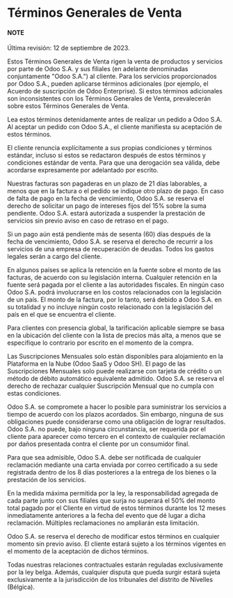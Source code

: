 <a id="terms-of-sale-es"></a>

# Términos Generales de Venta

#### NOTE
Última revisión: 12 de septiembre de 2023.

Estos Términos Generales de Venta rigen la venta de productos y servicios por
parte de Odoo S.A. y sus filiales (en adelante denominadas conjuntamente "Odoo
S.A.") al cliente. Para los servicios proporcionados por Odoo S.A., pueden
aplicarse términos adicionales (por ejemplo, el Acuerdo de suscripción de Odoo
Enterprise). Si estos términos adicionales son inconsistentes con los Términos
Generales de Venta, prevalecerán sobre estos Términos Generales de Venta.

Lea estos términos detenidamente antes de realizar un pedido a Odoo S.A. Al
aceptar un pedido con Odoo S.A., el cliente manifiesta su aceptación de estos
términos.

El cliente renuncia explícitamente a sus propias condiciones y términos
estándar, incluso si estos se redactaron después de estos términos y
condiciones estándar de venta. Para que una derogación sea válida, debe
acordarse expresamente por adelantado por escrito.

Nuestras facturas son pagaderas en un plazo de 21 días laborables, a menos que
en la factura o el pedido se indique otro plazo de pago. En caso de falta de
pago en la fecha de vencimiento, Odoo S.A. se reserva el derecho de solicitar
un pago de intereses fijos del 15% sobre la suma pendiente. Odoo S.A. estará
autorizada a suspender la prestación de servicios sin previo aviso en caso de
retraso en el pago.

Si un pago aún está pendiente más de sesenta (60) días después de la fecha de
vencimiento, Odoo S.A. se reserva el derecho de recurrir a los servicios de una
empresa de recuperación de deudas. Todos los gastos legales serán a cargo del
cliente.

En algunos países se aplica la retención en la fuente sobre el monto de las
facturas, de acuerdo con su legislación interna. Cualquier retención en la
fuente será pagada por el cliente a las autoridades fiscales. En ningún caso
Odoo S.A. podrá involucrarse en los costos relacionados con la legislación de
un país. El monto de la factura, por lo tanto, será debido a Odoo S.A. en su
totalidad y no incluye ningún costo relacionado con la legislación del país en
el que se encuentra el cliente.

Para clientes con presencia global, la tarificación aplicable siempre se basa
en la ubicación del cliente con la lista de precios más alta, a menos que se
especifique lo contrario por escrito en el momento de la compra.

Las Suscripciones Mensuales solo están disponibles para alojamiento en la
Plataforma en la Nube (Odoo SaaS y Odoo SH). El pago de las Suscripciones
Mensuales solo puede realizarse con tarjeta de crédito o un método de débito
automático equivalente admitido. Odoo S.A. se reserva el derecho de rechazar
cualquier Suscripción Mensual que no cumpla con estas condiciones.

Odoo S.A. se compromete a hacer lo posible para suministrar los servicios a
tiempo de acuerdo con los plazos acordados. Sin embargo, ninguna de sus
obligaciones puede considerarse como una obligación de lograr resultados. Odoo
S.A. no puede, bajo ninguna circunstancia, ser requerida por el cliente para
aparecer como tercero en el contexto de cualquier reclamación por daños
presentada contra el cliente por un consumidor final.

Para que sea admisible, Odoo S.A. debe ser notificada de cualquier reclamación
mediante una carta enviada por correo certificado a su sede registrada dentro
de los 8 días posteriores a la entrega de los bienes o la prestación de los
servicios.

En la medida máxima permitida por la ley, la responsabilidad agregada de cada
parte junto con sus filiales que surja no superará el 50% del monto total
pagado por el Cliente en virtud de estos términos durante los 12 meses
inmediatamente anteriores a la fecha del evento que dé lugar a dicha
reclamación. Múltiples reclamaciones no ampliarán esta limitación.

Odoo S.A. se reserva el derecho de modificar estos términos en cualquier
momento sin previo aviso. El cliente estará sujeto a los términos vigentes en
el momento de la aceptación de dichos términos.

Todas nuestras relaciones contractuales estarán reguladas exclusivamente por la
ley belga. Además, cualquier disputa que pueda surgir estará sujeta
exclusivamente a la jurisdicción de los tribunales del distrito de Nivelles
(Bélgica).
